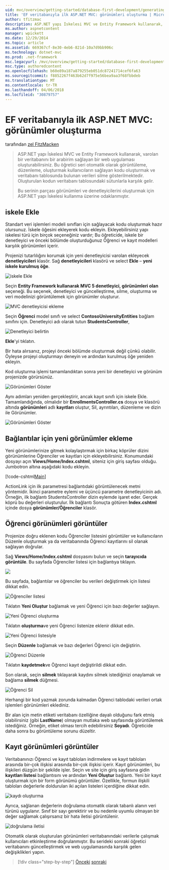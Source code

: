 ```yaml
---
uid: mvc/overview/getting-started/database-first-development/generating-views
title: 'EF veritabanıyla ilk ASP.NET MVC: görünümleri oluşturma | Microsoft Docs'
author: tfitzmac
description: ASP.NET yapı İskelesi MVC ve Entity Framework kullanarak, varolan bir veritabanını bir arabirim sağlayan bir web uygulaması oluşturabilirsiniz. Bu öğretici seri...
ms.author: aspnetcontent
manager: wpickett
ms.date: 12/29/2014
ms.topic: article
ms.assetid: 669367cf-8e30-4eb6-821d-10a7d9bb906c
ms.technology: dotnet-mvc
ms.prod: .net-framework
msc.legacyurl: /mvc/overview/getting-started/database-first-development/generating-views
msc.type: authoredcontent
ms.openlocfilehash: b60e89a187a879255eb051dc87241714cef6fa63
ms.sourcegitcommit: f8852267f463b62d7f975e56bea9aa3f68fbbdeb
ms.translationtype: MT
ms.contentlocale: tr-TR
ms.lasthandoff: 04/06/2018
ms.locfileid: "30879757"
---
```

<a name="ef-database-first-with-aspnet-mvc-generating-views"></a>EF veritabanıyla ilk ASP.NET MVC: görünümler oluşturma
====================
tarafından [zel FitzMacken](https://github.com/tfitzmac)

> ASP.NET yapı İskelesi MVC ve Entity Framework kullanarak, varolan bir veritabanını bir arabirim sağlayan bir web uygulaması oluşturabilirsiniz. Bu öğretici seri otomatik olarak görüntüleme, düzenleme, oluşturmak kullanıcıların sağlayan kodu oluşturmak ve veritabanı tablosunda bulunan verileri silme gösterilmektedir. Oluşturulan kodun veritabanı tablosundaki sütunlarla karşılık gelir.
> 
> Bu serinin parçası görünümleri ve denetleyicilerini oluşturmak için ASP.NET yapı İskelesi kullanma üzerine odaklanmıştır.


## <a name="add-scaffold"></a>iskele Ekle

Standart veri işlemleri modeli sınıfları için sağlayacak kodu oluşturmak hazır olursunuz. İskele öğesini ekleyerek kodu ekleyin. Ekleyebilirsiniz yapı iskelesi türü için birçok seçeneğiniz vardır; Bu öğreticide, iskele bir denetleyici ve önceki bölümde oluşturduğunuz Öğrenci ve kayıt modelleri karşılık görünümleri içerir.

Projenizi tutarlılığını korumak için yeni denetleyicisi varolan ekleyecek **denetleyicileri** klasör. Sağ **denetleyicileri** klasörü ve select **Ekle** – **yeni iskele kurulmuş öğe**.

![iskele Ekle](generating-views/_static/image1.png)

Seçin **Entity Framework kullanarak MVC 5 denetleyici, görünümleri olan** seçeneği. Bu seçenek, denetleyici ve güncelleştirme, silme, oluşturma ve veri modelinizi görüntülemek için görünümler oluşturur.

![MVC denetleyicisi ekleme](generating-views/_static/image2.png)

Seçin **Öğrenci** model sınıfı ve select **ContosoUniversityEntities** bağlam sınıfını için. Denetleyici adı olarak tutun **StudentsController**,

![Denetleyici belirtin](generating-views/_static/image3.png)

**Ekle**'yi tıklatın.

Bir hata alırsanız, projeyi önceki bölümde oluşturmak değil çünkü olabilir. Öyleyse projeyi oluşturmayı deneyin ve ardından kurulmuş öğe yeniden ekleyin.

Kod oluşturma işlemi tamamlandıktan sonra yeni bir denetleyici ve görünüm projenizde görürsünüz.

![Görünümleri Göster](generating-views/_static/image4.png)

Aynı adımları yeniden gerçekleştirir, ancak kayıt sınıfı için iskele Ekle. Tamamlandığında, olmalıdır bir **EnrollmentsController.cs** dosya ve klasörü altında **görünümleri** adlı **kayıtları** oluştur, Sil, ayrıntıları, düzenleme ve dizin ile Görünümler.

![Görünümleri Göster](generating-views/_static/image5.png)

## <a name="add-links-to-new-views"></a>Bağlantılar için yeni görünümler ekleme

Yeni görünümlerinize gitmek kolaylaştırmak için birkaç köprüler dizini görünümlerine Öğrenciler ve kayıtları için ekleyebilirsiniz. Konumundaki dosyayı açın **Views/Home/Index.cshtml**, siteniz için giriş sayfası olduğu. Jumbotron altına aşağıdaki kodu ekleyin.

[!code-cshtml[Main](generating-views/samples/sample1.cshtml)]

ActionLink için ilk parametresi bağlantıdaki görüntülenecek metni yöntemidir. İkinci parametre eylemi ve üçüncü parametre denetleyicinin adı. Örneğin, ilk bağlantı StudentsController dizin eylemde işaret eder. Gerçek köprü bu değerleri oluşturulur. İlk bağlantı Sonuçta götüren **Index.cshtml** içinde dosya **görünümler/Öğrenciler** klasör.

## <a name="display-student-views"></a>Öğrenci görünümleri görüntüler

Projenize doğru eklenen kodu Öğrenciler listesini görüntüler ve kullanıcıların Düzenle oluşturmak ya da veritabanında Öğrenci kayıtlarını sil olanak sağlayan doğrular.

Sağ **Views/Home/Index.cshtml** dosyasını bulun ve seçin **tarayıcıda görüntüle**. Bu sayfada Öğrenciler listesi için bağlantıya tıklayın.

![](generating-views/_static/image6.png)

Bu sayfada, bağlantılar ve öğrenciler bu verileri değiştirmek için listesi dikkat edin.

![Öğrenciler listesi](generating-views/_static/image7.png)

Tıklatın **Yeni Oluştur** bağlamak ve yeni Öğrenci için bazı değerler sağlayın.

![Yeni Öğrenci oluşturma](generating-views/_static/image8.png)

Tıklatın **oluşturma**ve yeni Öğrenci listenize eklenir dikkat edin.

![Yeni Öğrenci listesiyle](generating-views/_static/image9.png)

Seçin **Düzenle** bağlamak ve bazı değerleri Öğrenci için değiştirin.

![Öğrenci Düzenle](generating-views/_static/image10.png)

Tıklatın **kaydetmek**ve Öğrenci kayıt değiştirildi dikkat edin.

Son olarak, seçin **silmek** tıklayarak kaydını silmek istediğinizi onaylamak ve bağlama **silmek** düğmesi.

![Öğrenci Sil](generating-views/_static/image11.png)

Herhangi bir kod yazmak zorunda kalmadan Öğrenci tablodaki verileri ortak işlemleri görünümleri eklediniz.

Bir alan için metin etiketi veritabanı özelliğine dayalı olduğunu fark etmiş olabilirsiniz (gibi **LastName**) olmayan mutlaka web sayfasında görüntülemek istediğiniz. Örneğin, etiket olması tercih edebilirsiniz **Soyadı**. Öğreticide daha sonra bu görüntüleme sorunu düzeltir.

## <a name="display-enrollment-views"></a>Kayıt görünümleri görüntüler

Veritabanınızı Öğrenci ve kayıt tabloları indirmelere ve kayıt tabloları arasında bir-çok ilişkisi arasında bir-çok ilişkisi içerir. Kayıt görünümleri, bu ilişkileri düzgün bir şekilde işler. Seçin ve site için giriş sayfasına gidin **kayıtları listesi** bağlantısını ve ardından **Yeni Oluştur** bağlantı. Yeni bir kayıt oluşturmak için bir form görünümü görüntüler. Özellikle, formun ilişkili tabloları değerlerle doldurulan iki açılan listeleri içerdiğine dikkat edin.

![kaydı oluşturma](generating-views/_static/image12.png)

Ayrıca, sağlanan değerlerin doğrulama otomatik olarak tabanlı alanın veri türünü uygulanır. Sınıf bir sayı gerektirir ve bu nedenle uyumlu olmayan bir değer sağlamak çalışırsanız bir hata iletisi görüntülenir.

![doğrulama iletisi](generating-views/_static/image13.png)

Otomatik olarak oluşturulan görünümleri veritabanındaki verilerle çalışmak kullanıcıları etkinleştirme doğrulanmıştır. Bu serideki sonraki öğretici veritabanını güncelleştirmek ve web uygulamasında karşılık gelen değişiklikleri yapın.

> [!div class="step-by-step"]
> [Önceki](creating-the-web-application.md)
> [sonraki](changing-the-database.md)
